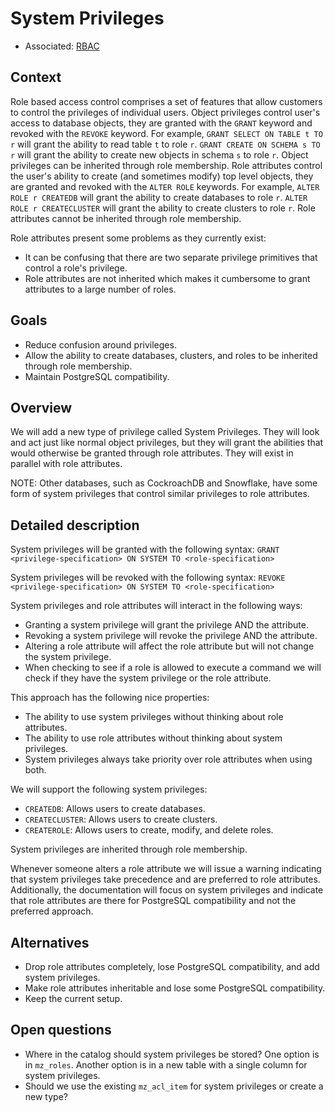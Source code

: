 # System Privileges

- Associated: [RBAC](20230216_role_based_access_control.md)

## Context

Role based access control comprises a set of features that allow customers to control the
privileges of individual users. Object privileges control user's access to database objects, they
are granted with the `GRANT` keyword and revoked with the `REVOKE` keyword. For example,
`GRANT SELECT ON TABLE t TO r` will grant the ability to read table `t` to role `r`. `GRANT CREATE
ON SCHEMA s TO r` will grant the ability to create new objects in schema `s` to role `r`. Object
privileges can be inherited through role membership. Role attributes control the user's ability to
create (and sometimes modify) top level objects, they are granted and revoked with the `ALTER ROLE`
keywords. For example, `ALTER ROLE r CREATEDB` will grant the ability to create databases to
role `r`. `ALTER ROLE r CREATECLUSTER` will grant the ability to create clusters to role `r`. Role
attributes cannot be inherited through role membership.

Role attributes present some problems as they currently exist:

- It can be confusing that there are two separate privilege primitives that control a role's
  privilege.
- Role attributes are not inherited which makes it cumbersome to grant attributes to a large
  number of roles.

## Goals

- Reduce confusion around privileges.
- Allow the ability to create databases, clusters, and roles to be inherited through role
  membership.
- Maintain PostgreSQL compatibility.

## Overview

We will add a new type of privilege called System Privileges. They will look and act just like
normal object privileges, but they will grant the abilities that would otherwise be granted through
role attributes. They will exist in parallel with role attributes.

NOTE: Other databases, such as CockroachDB and Snowflake, have some form of system privileges that
control similar privileges to role attributes.

## Detailed description

System privileges will be granted with the following syntax:
`GRANT <privilege-specification> ON SYSTEM TO <role-specification>`

System privileges will be revoked with the following syntax:
`REVOKE <privilege-specification> ON SYSTEM TO <role-specification>`

System privileges and role attributes will interact in the following ways:

- Granting a system privilege will grant the privilege AND the attribute.
- Revoking a system privilege will revoke the privilege AND the attribute.
- Altering a role attribute will affect the role attribute but will not change the system privilege.
- When checking to see if a role is allowed to execute a command we will check if they have the
  system privilege or the role attribute.

This approach has the following nice properties:

- The ability to use system privileges without thinking about role attributes.
- The ability to use role attributes without thinking about system privileges.
- System privileges always take priority over role attributes when using both.

We will support the following system privileges:

- `CREATEDB`: Allows users to create databases.
- `CREATECLUSTER`: Allows users to create clusters.
- `CREATEROLE`: Allows users to create, modify, and delete roles.

System privileges are inherited through role membership.

Whenever someone alters a role attribute we will issue a warning indicating that system privileges
take precedence and are preferred to role attributes. Additionally, the documentation will focus on
system privileges and indicate that role attributes are there for PostgreSQL compatibility and not
the preferred approach.

## Alternatives

- Drop role attributes completely, lose PostgreSQL compatibility, and add system privileges.
- Make role attributes inheritable and lose some PostgreSQL compatibility.
- Keep the current setup.

## Open questions

- Where in the catalog should system privileges be stored? One option is in `mz_roles`. Another
  option is in a new table with a single column for system privileges.
- Should we use the existing `mz_acl_item` for system privileges or create a new type?
